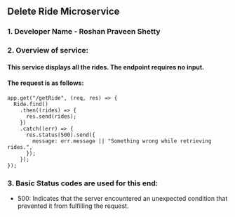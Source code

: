 ## Delete Ride Microservice

### 1. Developer Name - Roshan Praveen Shetty

### 2. Overview of service:

#### This service displays all the rides. The endpoint requires no input.

#### The request is as follows:

```
app.get("/getRide", (req, res) => {
  Ride.find()
    .then((rides) => {
      res.send(rides);
    })
    .catch((err) => {
      res.status(500).send({
        message: err.message || "Something wrong while retrieving rides.",
      });
    });
});

```

### 3. Basic Status codes are used for this end:

* 500: Indicates that the server encountered an unexpected condition that prevented it from fulfilling the request.